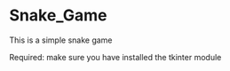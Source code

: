# Snake_Game
This is a simple snake game 


Required:
make sure you have installed the tkinter module

